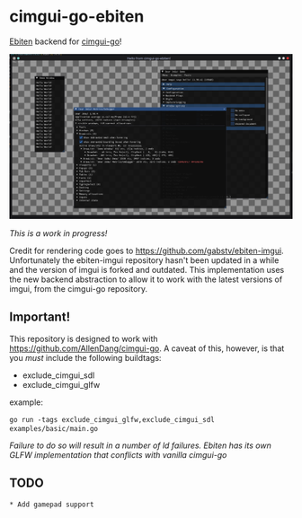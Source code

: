 # cimgui-go-ebiten
[Ebiten](https://ebitengine.org/) backend for [cimgui-go](https://github.com/AllenDang/cimgui-go)!

![WIP](screenshot_wip.png)

*This is a work in progress!*

Credit for rendering code goes to https://github.com/gabstv/ebiten-imgui. Unfortunately the ebiten-imgui repository hasn't been updated in a while and the version of imgui is forked and outdated. This implementation uses the new backend abstraction to allow it to work with the latest versions of imgui, from the cimgui-go repository. 


## Important!
This repository is designed to work with https://github.com/AllenDang/cimgui-go. A caveat
of this, however, is that you _must_ include the following buildtags:
* exclude_cimgui_sdl
* exclude_cimgui_glfw

example:
```
go run -tags exclude_cimgui_glfw,exclude_cimgui_sdl examples/basic/main.go
```
*Failure to do so will result in a number of ld failures. Ebiten has its own GLFW 
implementation that conflicts with vanilla cimgui-go*


## TODO
    * Add gamepad support